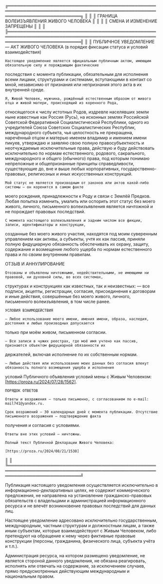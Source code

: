 ╔════════════════════════════════════════════════════════════════════════════════════════════════════════════════════════════╗ 
║                                                                                                                            ║
║                                         ГРАНИЦА ВОЛЕИЗЪЯВЛЕНИЯ ЖИВОГО ЧЕЛОВЕКА                                             ║
║                                                                                                                            ║
║                                             СМЕНА И ИЗМЕНЕНИЕ ЗАПРЕЩЕНЫ                                                    ║
║                                                                                                                            ║
╠════════════════════════════════════════════════════════════════════════════════════════════════════════════════════════════╣
║                                                                                                                            ║
	ПУБЛИЧНОЕ УВЕДОМЛЕНИЕ — АКТ ЖИВОГО ЧЕЛОВЕКА
	(в порядке фиксации статуса и условий взаимодействия)

	Настоящее уведомление является официальным публичным актом, имеющим обязательную силу и порождающим фактические 
 последствия с момента публикации, обязательным для исполнения всеми лицами, структурами и системами, вступающими 
 в контакт со мной, независимо от признания или непризнания этого акта в их внутренней среде.

	Я, Живой Человек, мужчина, рождённый естественным образом от живого отца и живой матери, происходящий из коренного Рода, 
 относящегося к числу истотных Родов, издревле населявших земли ныне известные как Россия (Русь), на исконных землях 
 Российской Советской Федеративной Социалистической Республики, одного из учредителей Союза Советских Социалистических 
 Республик, международного субъекта, чья целостность не прекращена, наречённый отцом и матерью именем владимир и 
 имением имени пикуев, утверждаю и заявляю свою полную правосубъектность и неотчуждаемые исключительные права, 
 действую и буду действовать исключительно по нормам естественного, родового, сакрального, международного и общего 
 (обычного) права, под которым понимаю непреложные и общепризнанные принципы справедливости, существующие до, вне и 
 выше любых корпоративных, государственно-правовых, религиозных и иных искусственных конструкций.

	Мой статус не является производным от законов или актов какой-либо системы — он коренится в самом факте 
 моего рождения, принадлежности к Роду и связи с Землёй Предков. Любая попытка изменить, умалить или оспорить 
 этот статус без моего живого, личного, письменного волеизъявления является ничтожной и не порождает правовых последствий.

	С момента настоящего волеизъявления и задним числом все фикции, записи, идентификаторы и конструкции, 
 созданные без моего живого участия, находятся под моим суверенным управлением как активы, а субъекты, учтя их 
 как пассив, приняли полную фидуциарную обязанность обеспечивать их охрану, защиту, содержание и возмещение любого 
 ущерба по нормам естественного права и по своим внутренним правилам.

ОТЗЫВ И АННУЛИРОВАНИЕ

	Отозваны и объявлены ничтожными, недействительными, не имеющими ни правовой, ни духовной силы, во всех системах, 
 структурах и конструкциях как известных, так и неизвестных: — все подписи, акцепты, регистрации, согласия, 
 присоединения к договорам и иные действия, совершённые без моего живого, личного, письменного волеизъявления, 
 в том числе ранее.

	УСЛОВИЯ ВЗАИМОДЕЙСТВИЯ

	— Любое использование моего имени, имения имени, образа, наследия, достояния и любых производных допускается 
 только при моём живом, письменном согласии. 

	— Все записи в чужих реестрах, где моё имя учтено как пассив, признаются объектом фидуциарной обязанности их 
 держателей, включая исполнение по их собственным нормам.

	— Любые действия или использование моих данных без согласия влекут обязанность полного возмещения ущерба и исполнения
 условий Публичного объявления условий мены с Живым Человеком: [https://proza.ru/2024/07/28/1562].

	ПОРЯДОК ОТВЕТОВ

	Ответы и возражения — только письменно, с согласованием по e-mail: mail741@yandex.ru.

	Срок возражений — 30 календарных дней с момента публикации. Отсутствие письменного возражения — подтверждение факта 
 получения и согласия с условиями. 

	Ответы вне этих условий — ничтожны.

	Полный текст Публичной Декларации Живого Человека: 

	[https://proza.ru/2024/08/21/1538]
║                                                                                                                            ║
╚════════════════════════════════════════════════════════════════════════════════════════════════════════════════════════════╝

Публикация настоящего уведомления осуществляется исключительно в информационно-декларативных целях, не содержит коммерческого 
предложения, не направлена на установление гражданско-правовых обязательств с владельцами и администрацией информационного 
ресурса и не влечёт возникновение правовых последствий для данных лиц.

Настоящее уведомление адресовано исключительно государственным, международным, частным структурам и должностным лицам, а 
также иным субъектам, которые взаимодействуют с Живым Человеком, либо претендуют на обращение к нему через фиктивные правовые 
конструкции (персоны, гражданина, физического лица, субъекта учёта и т.п.).

Администрация ресурса, на котором размещено уведомление, не является стороной данного уведомления, не обязана реагировать, 
исполнять или отвечать на содержание, за исключением случаев, прямо предусмотренных действующим международным и национальным правом.
